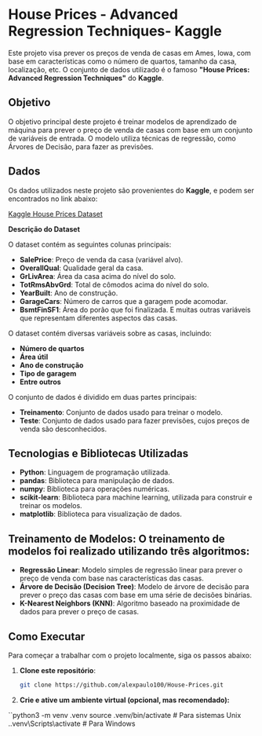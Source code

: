 # House Prices - Advanced Regression Techniques- Kaggle

Este projeto visa prever os preços de venda de casas em Ames, Iowa, com base em características como o número de quartos, tamanho da casa, localização, etc. O conjunto de dados utilizado é o famoso **"House Prices: Advanced Regression Techniques"** do **Kaggle**.

## Objetivo

O objetivo principal deste projeto é treinar modelos de aprendizado de máquina para prever o preço de venda de casas com base em um conjunto de variáveis de entrada. O modelo utiliza técnicas de regressão, como Árvores de Decisão, para fazer as previsões.

## Dados

Os dados utilizados neste projeto são provenientes do **Kaggle**, e podem ser encontrados no link abaixo:

[Kaggle House Prices Dataset](https://www.kaggle.com/c/house-prices-advanced-regression-techniques)

**Descrição do Dataset**

O dataset contém as seguintes colunas principais:

   - **SalePrice**: Preço de venda da casa (variável alvo).
   - **OverallQual**: Qualidade geral da casa.
   - **GrLivArea**: Área da casa acima do nível do solo.
   - **TotRmsAbvGrd**: Total de cômodos acima do nível do solo.
   - **YearBuilt**: Ano de construção.
   - **GarageCars**: Número de carros que a garagem pode acomodar.
   - **BsmtFinSF1**: Área do porão que foi finalizada.
E muitas outras variáveis que representam diferentes aspectos das casas.

O dataset contém diversas variáveis sobre as casas, incluindo:
- **Número de quartos**
- **Área útil**
- **Ano de construção**
- **Tipo de garagem**
- **Entre outros**

O conjunto de dados é dividido em duas partes principais:
- **Treinamento**: Conjunto de dados usado para treinar o modelo.
- **Teste**: Conjunto de dados usado para fazer previsões, cujos preços de venda são desconhecidos.

## Tecnologias e Bibliotecas Utilizadas

- **Python**: Linguagem de programação utilizada.
- **pandas**: Biblioteca para manipulação de dados.
- **numpy**: Biblioteca para operações numéricas.
- **scikit-learn**: Biblioteca para machine learning, utilizada para construir e treinar os modelos.
- **matplotlib**: Biblioteca para visualização de dados.


## Treinamento de Modelos: O treinamento de modelos foi realizado utilizando três algoritmos:

  - **Regressão Linear**: Modelo simples de regressão linear para prever o preço de venda com base nas características das casas.
  - **Árvore de Decisão (Decision Tree)**: Modelo de árvore de decisão para prever o preço das casas com base em uma série de decisões binárias.
  - **K-Nearest Neighbors (KNN)**: Algoritmo baseado na proximidade de dados para prever o preço de casas.


## Como Executar

Para começar a trabalhar com o projeto localmente, siga os passos abaixo:

1. **Clone este repositório**:
   ```bash
   git clone https://github.com/alexpaulo100/House-Prices.git

2. **Crie e ative um ambiente virtual (opcional, mas recomendado):**

``python3 -m venv .venv
source .venv/bin/activate  # Para sistemas Unix
.\.venv\Scripts\activate   # Para Windows

